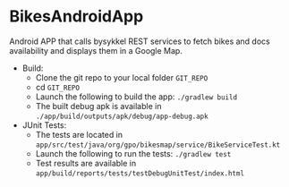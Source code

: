 # BikesAndroidApp

  Android APP that calls bysykkel REST services to fetch bikes and docs availability and displays them in a Google Map.
  
  - Build: 
    - Clone the git repo to your local folder `GIT_REPO`
    - cd `GIT_REPO`
    - Launch the following to build the app: `./gradlew build`
    - The built debug apk is available in `./app/build/outputs/apk/debug/app-debug.apk` 
  - JUnit Tests:
    - The tests are located in `app/src/test/java/org/gpo/bikesmap/service/BikeServiceTest.kt`
    - Launch the following to run the tests: `./gradlew test`
    - Test results are available in `app/build/reports/tests/testDebugUnitTest/index.html`
